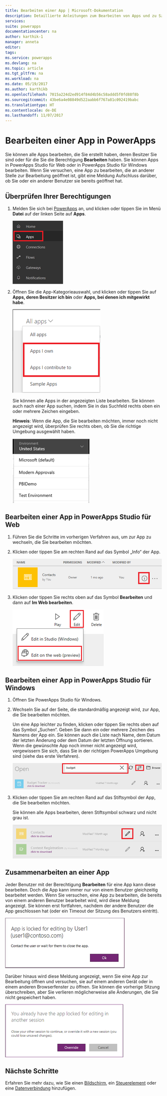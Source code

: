```yaml
---
title: Bearbeiten einer App | Microsoft-Dokumentation
description: Detaillierte Anleitungen zum Bearbeiten von Apps und zu Szenarien mit gesperrten Sitzungen
services: 
suite: powerapps
documentationcenter: na
author: karthik-1
manager: anneta
editor: 
tags: 
ms.service: powerapps
ms.devlang: na
ms.topic: article
ms.tgt_pltfrm: na
ms.workload: na
ms.date: 05/19/2017
ms.author: karthikb
ms.openlocfilehash: 7015a224d2ed914f84d4b56c58addd5f0fd88f8b
ms.sourcegitcommit: 43be6a4e08849d522aabb6f767a81c092419babc
ms.translationtype: HT
ms.contentlocale: de-DE
ms.lasthandoff: 11/07/2017
---
```

# <a name="edit-an-app-in-powerapps"></a>Bearbeiten einer App in PowerApps
Sie können alle Apps bearbeiten, die Sie erstellt haben, deren Besitzer Sie sind oder für die Sie die Berechtigung **Bearbeiten** haben. Sie können Apps in PowerApps Studio für Web oder in PowerApps Studio für Windows bearbeiten. Wenn Sie versuchen, eine App zu bearbeiten, die an anderer Stelle zur Bearbeitung geöffnet ist, gibt eine Meldung Aufschluss darüber, ob Sie oder ein anderer Benutzer sie bereits geöffnet hat.

## <a name="verify-your-permissions"></a>Überprüfen Ihrer Berechtigungen
1. Melden Sie sich bei [PowerApps](https://web.powerapps.com) an, und klicken oder tippen Sie im Menü **Datei** auf der linken Seite auf **Apps**.
   
    ![Option „Apps“ im Menü „Datei“](./media/edit-app/file-apps.png)
2. Öffnen Sie die App-Kategorieauswahl, und klicken oder tippen Sie auf **Apps, deren Besitzer ich bin** oder **Apps, bei denen ich mitgewirkt habe**.
   
    ![App-Kategorieauswahl](./media/edit-app/app-category.png)
   
    Sie können alle Apps in der angezeigten Liste bearbeiten. Sie können auch nach einer App suchen, indem Sie in das Suchfeld rechts oben ein oder mehrere Zeichen eingeben.
   
    **Hinweis**: Wenn die App, die Sie bearbeiten möchten, immer noch nicht angezeigt wird, überprüfen Sie rechts oben, ob Sie die richtige Umgebung ausgewählt haben.
   
    ![Liste der Umgebungen](./media/edit-app/environment-list.png)

## <a name="edit-an-app-in-powerapps-studio-for-web"></a>Bearbeiten einer App in PowerApps Studio für Web
1. Führen Sie die Schritte im vorherigen Verfahren aus, um zur App zu wechseln, die Sie bearbeiten möchten.
2. Klicken oder tippen Sie am rechten Rand auf das Symbol „Info“ der App.
   
    ![Symbol „Info“](./media/edit-app/app-edit.png)
3. Klicken oder tippen Sie rechts oben auf das Symbol **Bearbeiten** und dann auf **Im Web bearbeiten**.
   
    ![Symbol „Bearbeiten“](./media/edit-app/edit-icon.png)

## <a name="edit-an-app-in-powerapps-studio-for-windows"></a>Bearbeiten einer App in PowerApps Studio für Windows
1. Öffnen Sie PowerApps Studio für Windows.
2. Wechseln Sie auf der Seite, die standardmäßig angezeigt wird, zur App, die Sie bearbeiten möchten.
   
    Um eine App leichter zu finden, klicken oder tippen Sie rechts oben auf das Symbol „Suchen“. Geben Sie dann ein oder mehrere Zeichen des Namens der App ein. Sie können auch die Liste nach Name, dem Datum der letzten Änderung oder dem Datum der letzten Öffnung sortieren. Wenn die gewünschte App noch immer nicht angezeigt wird, vergewissern Sie sich, dass Sie in der richtigen PowerApps Umgebung sind (siehe das erste Verfahren).
   
    ![](./media/edit-app/sort-filter.png)
3. Klicken oder tippen Sie am rechten Rand auf das Stiftsymbol der App, die Sie bearbeiten möchten.
   
    Sie können alle Apps bearbeiten, deren Stiftsymbol schwarz und nicht grau ist.
   
    ![](./media/edit-app/app-editstudio.png)

## <a name="collaborate-on-an-app"></a>Zusammenarbeiten an einer App
Jeder Benutzer mit der Berechtigung **Bearbeiten** für eine App kann diese bearbeiten. Doch die App kann immer nur von einem Benutzer gleichzeitig bearbeitet werden. Wenn Sie versuchen, eine App zu bearbeiten, die bereits von einem anderen Benutzer bearbeitet wird, wird diese Meldung angezeigt. Sie können erst fortfahren, nachdem der andere Benutzer die App geschlossen hat (oder ein Timeout der Sitzung des Benutzers eintritt).

![](./media/edit-app/applock-otheruser.png)

Darüber hinaus wird diese Meldung angezeigt, wenn Sie eine App zur Bearbeitung öffnen und versuchen, sie auf einem anderen Gerät oder in einem anderen Browserfenster zu öffnen. Sie können die vorherige Sitzung überschreiben, aber Sie verlieren möglicherweise alle Änderungen, die Sie nicht gespeichert haben.

![](./media/edit-app/applock-selfuser.png)

## <a name="next-steps"></a>Nächste Schritte
Erfahren Sie mehr dazu, wie Sie einen [Bildschirm](add-screen-context-variables.md), ein [Steuerelement](add-configure-controls.md) oder eine [Datenverbindung](add-data-connection.md) hinzufügen.

